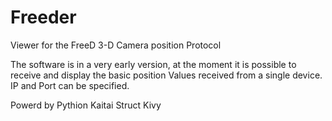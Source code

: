 # Freeder
Viewer for the FreeD 3-D Camera position Protocol

The software is in a very early version, at the moment it is possible to receive and display the basic position Values received from a single device.
IP and Port can be specified.


Powerd by
Pythion
Kaitai Struct
Kivy
